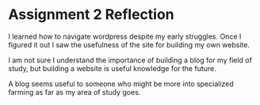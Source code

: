 # Assignment 2 Reflection

I learned how to navigate wordpress despite my early struggles. Once I figured it out I saw the usefulness of the site for building my own website. 

I am not sure I understand the importance of building a blog for my field of study, but building a website is useful knowledge for the future. 

A blog seems useful to someone who might be more into specialized farming as far as my area of study goes.
